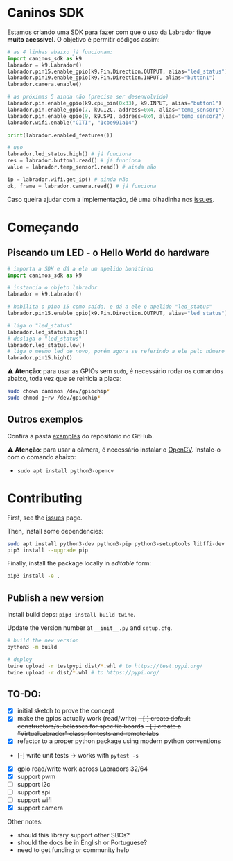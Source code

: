 # Caninos SDK

Estamos criando uma SDK para fazer com que o uso da Labrador fique **muito acessível**.
O objetivo é permitir códigos assim:

```python
# as 4 linhas abaixo já funcionam:
import caninos_sdk as k9
labrador = k9.Labrador()
labrador.pin15.enable_gpio(k9.Pin.Direction.OUTPUT, alias="led_status")
labrador.pin19.enable_gpio(k9.Pin.Direction.INPUT, alias="button1")
labrador.camera.enable()

# as próximas 5 ainda não (precisa ser desenvolvido)
labrador.pin.enable_gpio(k9.cpu_pin(0x33), k9.INPUT, alias="button1")
labrador.pin.enable_gpio(7, k9.I2C, address=0x4, alias="temp_sensor1")
labrador.pin.enable_gpio(9, k9.SPI, address=0x4, alias="temp_sensor2")
labrador.wifi.enable("CITI", "1cbe991a14")

print(labrador.enabled_features())

# uso
labrador.led_status.high() # já funciona
res = labrador.button1.read() # já funciona
value = labrador.temp_sensor1.read() # ainda não

ip = labrador.wifi.get_ip() # ainda não
ok, frame = labrador.camera.read() # já funciona
```

Caso queira ajudar com a implementação, dê uma olhadinha nos [issues](https://github.com/caninos-loucos/caninos-sdk/issues).

# Começando

## Piscando um LED - o Hello World do hardware

```python
# importa a SDK e dá a ela um apelido bonitinho
import caninos_sdk as k9

# instancia o objeto labrador
labrador = k9.Labrador()

# habilita o pino 15 como saída, e dá a ele o apelido "led_status"
labrador.pin15.enable_gpio(k9.Pin.Direction.OUTPUT, alias="led_status")

# liga o "led_status"
labrador.led_status.high()
# desliga o "led_status"
labrador.led_status.low()
# liga o mesmo led de novo, porém agora se referindo a ele pelo número do pino
labrador.pin15.high()
```

**⚠️ Atenção**: para usar as GPIOs sem `sudo`, é necessário rodar os comandos abaixo, toda vez que se reinicia a placa:

```bash
sudo chown caninos /dev/gpiochip*
sudo chmod g+rw /dev/gpiochip*
```

## Outros exemplos

Confira a pasta [examples](https://github.com/caninos-loucos/caninos-sdk/tree/main/examples) do repositório no GitHub.

**⚠️ Atenção**: para usar a câmera, é necessário instalar o [OpenCV](https://linuxize.com/post/how-to-install-opencv-on-debian-10/). Instale-o com o comando abaixo:
- `sudo apt install python3-opencv`

# Contributing

First, see the [issues](https://github.com/caninos-loucos/caninos-sdk/issues) page.

Then, install some dependencies:

```bash
sudo apt install python3-dev python3-pip python3-setuptools libffi-dev libssl-dev curl
pip3 install --upgrade pip
```

Finally, install the package locally in _editable_ form:
```bash
pip3 install -e .
```


## Publish a new version
Install build deps: `pip3 install build twine`.

Update the version number at `__init__.py` and `setup.cfg`.

```bash
# build the new version
python3 -m build

# deploy
twine upload -r testpypi dist/*.whl # to https://test.pypi.org/
twine upload -r dist/*.whl # to https://pypi.org/
```


## TO-DO:
- [x] initial sketch to prove the concept
- [x] make the gpios actually work (read/write)
~~- [ ] create default constructors/subclasses for specific boards~~
~~- [ ] create a "VirtualLabrador" class, for tests and remote labs~~
- [x] refactor to a proper python package using modern python conventions
- [-] write unit tests -> works with `pytest -s`
- [x] gpio read/write work across Labradors 32/64
- [x] support pwm
- [ ] support i2c
- [ ] support spi
- [ ] support wifi
- [x] support camera

Other notes:
- should this library support other SBCs?
- should the docs be in English or Portuguese?
- need to get funding or community help
